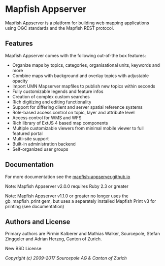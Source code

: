 Mapfish Appserver
=================

Mapfish Appserver is a platform for building web mapping applications
using OGC standards and the Mapfish REST protocol.

Features
--------

Mapfish Appserver comes with the following out-of-the box features:

-   Organize maps by topics, categories, organisational units, keywords
    and more
-   Combine maps with background and overlay topics with adjustable
    opacity
-   Import UMN Mapserver mapfiles to publish new topics within seconds
-   Fully customizable legends and feature infos
-   Creation of complex custom searches
-   Rich digitizing and editing functionality
-   Support for differing client and server spatial reference systems
-   Role-based access control on topic, layer and attribute level
-   Access control for WMS and WFS
-   Rich library of ExtJS 4 based map components
-   Multiple customizable viewers from minimal mobile viewer to full
    featured portal
-   Multi-site support
-   Built-in administration backend
-   Self-organized user groups

Documentation
-------------

For more documentation see the [mapfish-appserver.github.io](http://mapfish-appserver.github.io/)

Note: Mapfish Appserver v2.0.0 requires Ruby 2.3 or greater

Note: Mapfish Appserver v1.1.0 or greater no longer uses the gb_mapfish_print gem, but uses a
separately installed Mapfish Print v3 for printing (see documentation)

Authors and License
-------------------

Primary authors are Pirmin Kalberer and Mathias Walker, Sourcepole,
Stefan Zinggeler and Adrian Herzog, Canton of Zurich.

New BSD License

*Copyright (c) 2009-2017 Sourcepole AG & Canton of Zurich*
